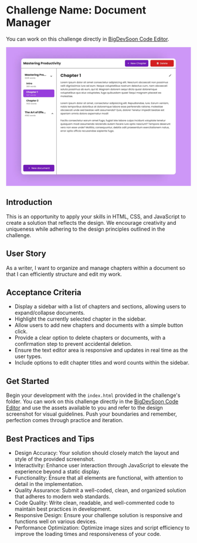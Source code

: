 # Challenge Name: Document Manager

You can work on this challenge directly in [BigDevSoon Code Editor](https://app.bigdevsoon.me/challenges/document-manager/browser).

![Document Manager Design](./design.png)

## Introduction

This is an opportunity to apply your skills in HTML, CSS, and JavaScript to create a solution that reflects the design. We encourage creativity and uniqueness while adhering to the design principles outlined in the challenge.

## User Story

As a writer, I want to organize and manage chapters within a document so that I can efficiently structure and edit my work.

## Acceptance Criteria

- Display a sidebar with a list of chapters and sections, allowing users to expand/collapse documents.
- Highlight the currently selected chapter in the sidebar.
- Allow users to add new chapters and documents with a simple button click.
- Provide a clear option to delete chapters or documents, with a confirmation step to prevent accidental deletion.
- Ensure the text editor area is responsive and updates in real time as the user types.
- Include options to edit chapter titles and word counts within the sidebar.

## Get Started

Begin your development with the `index.html` provided in the challenge's folder. You can work on this challenge directly in the [BigDevSoon Code Editor](https://app.bigdevsoon.me/challenges/document-manager/browser) and use the assets available to you and refer to the design screenshot for visual guidelines. Push your boundaries and remember, perfection comes through practice and iteration.

## Best Practices and Tips

- Design Accuracy: Your solution should closely match the layout and style of the provided screenshot.
- Interactivity: Enhance user interaction through JavaScript to elevate the experience beyond a static display.
- Functionality: Ensure that all elements are functional, with attention to detail in the implementation.
- Quality Assurance: Submit a well-coded, clean, and organized solution that adheres to modern web standards.
- Code Quality: Write clean, readable, and well-commented code to maintain best practices in development.
- Responsive Design: Ensure your challenge solution is responsive and functions well on various devices.
- Performance Optimization: Optimize image sizes and script efficiency to improve the loading times and responsiveness of your code.
